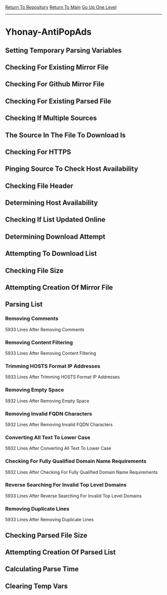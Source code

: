 [Return To Repository](https://github.com/deathbybandaid/piholeparser/)
[Return To Main](https://github.com/deathbybandaid/piholeparser/blob/master/RecentRunLogs/Mainlog.md)
[Go Up One Level](https://github.com/deathbybandaid/piholeparser/blob/master/RecentRunLogs/TopLevelScripts/30-Processing-External-Blacklists.md)
____________________________________
# Yhonay-AntiPopAds
## Setting Temporary Parsing Variables
## Checking For Existing Mirror File
## Checking For Github Mirror File
## Checking For Existing Parsed File
## Checking If Multiple Sources
## The Source In The File To Download Is
## Checking For HTTPS
## Pinging Source To Check Host Availability
## Checking File Header
## Determining Host Availability
## Checking If List Updated Online
## Determining Download Attempt
## Attempting To Download List
## Checking File Size
## Attempting Creation Of Mirror File
## Parsing List
### Removing Comments
5933 Lines After Removing Comments
### Removing Content Filtering
5933 Lines After Removing Content Filtering
### Trimming HOSTS Format IP Addresses
5933 Lines After Trimming HOSTS Format IP Addresses
### Removing Empty Space
5932 Lines After Removing Empty Space
### Removing Invalid FQDN Characters
5932 Lines After Removing Invalid FQDN Characters
### Converting All Text To Lower Case
5932 Lines After Converting All Text To Lower Case
### Checking For Fully Qualified Domain Name Requirements
5932 Lines After Checking For Fully Qualified Domain Name Requirements
### Reverse Searching For Invalid Top Level Domains
5933 Lines After Reverse Searching For Invalid Top Level Domains
### Removing Duplicate Lines
5933 Lines After Removing Duplicate Lines
## Checking Parsed File Size
## Attempting Creation Of Parsed List
## Calculating Parse Time
## Clearing Temp Vars
